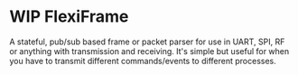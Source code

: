 WIP FlexiFrame
==============

A stateful, pub/sub based frame or packet parser for use in UART, SPI, RF or anything with transmission and receiving.
It's simple but useful for when you have to transmit different commands/events to different processes.
